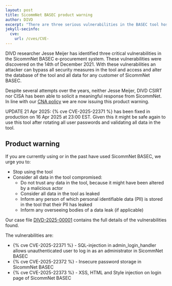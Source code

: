 ```yaml
---
layout: post
title: SicommNet BASEC product warning
author: DIVD
excerpt: "There are three serious vulnerabilities in the BASEC tool hosted by SicommNet that allow attackers to bypass all security measures in the tool. These vulnerabilities have been present since at least 14 December 2021."
jekyll-secinfo:
  cve:
    url: /cves/CVE-
---
```

DIVD researcher Jesse Meijer has identified three critical vulnerabilities in the SicommNet BASEC e-procurement system. These vulnerabilities were discovered on the 14th of December 2021. With these vulnerabilities an attacker can bypass all security measures in the tool and access and alter the database of the tool and all data for any customer of SicommNet BASEC.

Despite several attempts over the years, neither Jesse Meijer, DIVD CSIRT nor CISA has been able to solicit a meaningful response from SicommNet. In line with our [CNA policy](/cna) we are now issuing this product warning.

UPDATE 21 Apr 2025: {% cve CVE-2025-22371 %} has been fixed in production on 16 Apr 2025 at 23:00 EST. Given this it might be safe again to use this tool after rotating all user passwords and validating all data in the tool.

## Product warning

If you are currently using or in the past have used SicommNet BASEC, we urge you to:
* Stop using the tool
* Consider all data in the tool compromised:
	- Do not trust any data in the tool, because it might have been altered by a malicious actor
	- Consider all data in the tool as leaked
	- Inform any person of which personal identifiable data (PII) is stored in the tool that their PII has leaked
	- Inform any overseeing bodies of a data leak (if applicable)

Our case file [DIVD-2025-00001](/DIVD-2025-00001) contains the full details of the vulnerabilities found.

The vulnerabilities are:
* {% cve CVE-2025-22371 %} - SQL-injection in admin_login_handler allows unauthenticated user to log in as an administrator in SicommNet BASEC
* {% cve CVE-2025-22372 %} - Insecure password storage in SicommNet BASEC
* {% cve CVE-2025-22373 %} - XSS, HTML and Style injection on login page of SicommNet BASEC